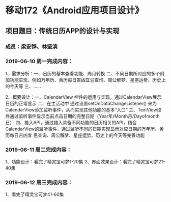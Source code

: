 # 移动172《Android应用项目设计》
## 项目题目：传统日历APP的设计与实现
### 成员：梁安铧、林坚滨

### 2019-06-10 周一完成内容：
1、需求分析：一、日历的基本查看功能、周月转换
            二、不同日期所对应的多个附加功能实现，例如万年历、黄历每日吉凶宜忌查询、周公解梦、星座运势、历史上的今天等
            三、……

2、概要设计：一、CalendarView 控件的运用与实现，通过CalendarView展示日历的正常显示
            二、在主活动中 通过设置setOnDataChangeListener() 来为CalendarView添加监听事件，从而实现其他功能的基本“入口”
            三、TextView控件通过监听事件显示当前点击日期的完整日期（Year年/Month月/Dayofmonth日）
            四、接入API，通过接入具备不同功能的日历相关的API，结合CalendarView的监听事件，通过监听不同的日期实现显示对应日期的万年历、黄历每日吉凶宜             忌查询、周公解梦、星座运势、历史上的今天等完善功能

### 2019-06-11 周二完成内容：
1、功能设计：看完了精灵宝可梦1-20集
2、界面效果设计：看完了精灵宝可梦21-40集


### 2019-06-12 周三完成内容：
1、看完了精灵宝可梦41-60集
